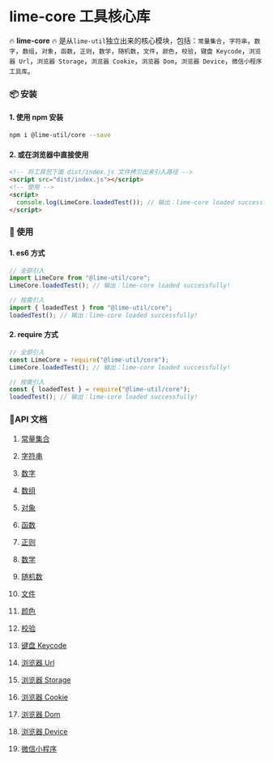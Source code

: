 # lime-core 工具核心库

🔥 **lime-core** 🔥 是从`lime-util`独立出来的核心模块，包括：`常量集合`，`字符串`，`数字`，`数组`，`对象`，`函数`，`正则`，`数学`，`随机数`，`文件`，`颜色`，`校验`，`键盘 Keycode`，`浏览器 Url`，`浏览器 Storage`，`浏览器 Cookie`，`浏览器 Dom`，`浏览器 Device`，`微信小程序工具库`。

### 📦 安装

#### 1. 使用 npm 安装

```bash
npm i @lime-util/core --save
```

#### 2. 或在浏览器中直接使用

```html
<!-- 将工具包下面 dist/index.js 文件拷贝出来引入路径 -->
<script src="dist/index.js"></script>
<!-- 使用 -->
<script>
  console.log(LimeCore.loadedTest()); // 输出：lime-core loaded successfully!
</script>
```

### 🎨 使用

#### 1. es6 方式

```javascript
// 全部引入
import LimeCore from "@lime-util/core";
LimeCore.loadedTest(); // 输出：lime-core loaded successfully!

// 按需引入
import { loadedTest } from "@lime-util/core";
loadedTest(); // 输出：lime-core loaded successfully!
```

#### 2. require 方式

```javascript
// 全部引入
const LimeCore = require("@lime-util/core");
LimeCore.loadedTest(); // 输出：lime-core loaded successfully!

// 按需引入
const { loadedTest } = require("@lime-util/core");
loadedTest(); // 输出：lime-core loaded successfully!
```

### 📝API 文档

1. [常量集合](https://github.com/qq575792372/lime-util/blob/master/doc/constant.md)

2. [字符串](https://github.com/qq575792372/lime-util/blob/master/doc/string.md)

3. [数字](https://github.com/qq575792372/lime-util/blob/master/doc/number.md)
4. [数组](https://github.com/qq575792372/lime-util/blob/master/doc/array.md)
5. [对象](https://github.com/qq575792372/lime-util/blob/master/doc/object.md)
6. [函数](https://github.com/qq575792372/lime-util/blob/master/doc/function.md)

7. [正则](https://github.com/qq575792372/lime-util/blob/master/doc/regexp.md)

8. [数学](https://github.com/qq575792372/lime-util/blob/master/doc/math.md)

9. [随机数](https://github.com/qq575792372/lime-util/blob/master/doc/random.md)

10. [文件](https://github.com/qq575792372/lime-util/blob/master/doc/file.md)

11. [颜色](https://github.com/qq575792372/lime-util/blob/master/doc/color.md)

12. [校验](https://github.com/qq575792372/lime-util/blob/master/doc/validate.md)

13. [键盘 Keycode](https://github.com/qq575792372/lime-util/blob/master/doc/keycode.md)

14. [浏览器 Url](https://github.com/qq575792372/lime-util/blob/master/doc/browser-url.md)
15. [浏览器 Storage](https://github.com/qq575792372/lime-util/blob/master/doc/browser-storage.md)
16. [浏览器 Cookie](https://github.com/qq575792372/lime-util/blob/master/doc/browser-cookie.md)
17. [浏览器 Dom](https://github.com/qq575792372/lime-util/blob/master/doc/browser-dom.md)
18. [浏览器 Device](https://github.com/qq575792372/lime-util/blob/master/doc/browser-device.md)

19. [微信小程序](https://github.com/qq575792372/lime-util/blob/master/doc/weapp.md)
